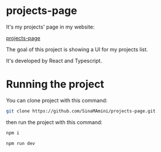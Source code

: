 # projects-page

It's my projects' page in my website:

[projects-page](https://sina-amini.ir/projects-list)

The goal of this project is showing a UI for my projects list.

It's developed by React and Typescript.


# Running the project

You can clone project with this command:

```bash
git clone https://github.com/SinaMAmini/projects-page.git
```

then run the project with this command:

```bash
npm i

npm run dev
```
